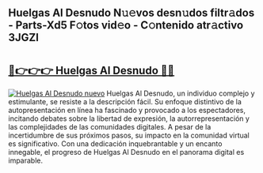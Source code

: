 ## Huelgas Al Desnudo N𝚞𝚎vos desn𝚞dos filtr𝚊dos - Parts-Xd5 F𝚘tos vid𝚎o - C𝚘ntenido atr𝚊ctivo 3JGZl

# <h2><a href="http://mb9akz.tromn.icu/?c=Huelgas+Al+Desnudo">🔗👉👉👉 Huelgas Al Desnudo 🔗🔗</a></h2>

[![Huelgas Al Desnudo nuevo](https://i.imgur.com/pEAQMta.gif)](http://mb9akz.tromn.icu/?c=Huelgas+Al+Desnudo)
Huelgas Al Desnudo, un individuo complejo y estimulante, se resiste a la descripción fácil. Su enfoque distintivo de la autopresentación en línea ha fascinado y provocado a los espectadores, incitando debates sobre la libertad de expresión, la autorrepresentación y las complejidades de las comunidades digitales. A pesar de la incertidumbre de sus próximos pasos, su impacto en la comunidad virtual es significativo. Con una dedicación inquebrantable y un encanto innegable, el progreso de Huelgas Al Desnudo en el panorama digital es imparable.
